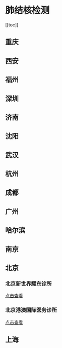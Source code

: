 # 肺结核检测

[[toc]]

## 重庆

## 西安

## 福州

## 深圳

## 济南

## 沈阳

## 武汉

## 杭州

## 成都

## 广州

## 哈尔滨

## 南京

## 北京

### 北京新世界耀东诊所

[点击查看](./Beijing/Beijing-New-World-Eaton-Medical-Center/)

### 北京港澳国际医务诊所

[点击查看](./Beijing/Hong-Kong-International-Medical-Clinic/)

## 上海